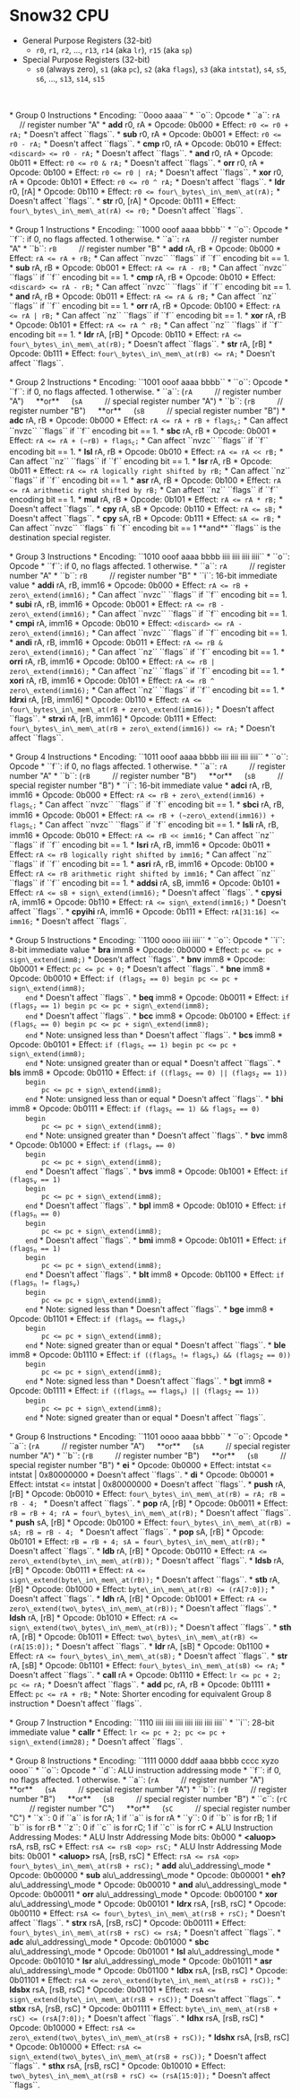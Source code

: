 # Snow32 CPU
<!-- Vim Note:  Use @g to update notes.pdf -->
<!-- Vim Note:  Use @h to update notes.html -->
<!-- Vim Note:  Use @j to update notes.pdf and notes.html -->
<!-- How To Make A Tab:  &emsp; -->
<!--
&epsilon; &Epsilon;   &lambda; &Lambda;   &alpha; &Alpha;
&beta; &Beta;   &pi; &Pi; &#0960;   &sigma; &Sigma;
&omega; &Omega;   &mu; &Mu;  &gamma; &Gamma;
&prod;  &sum;  &int;  &part;  &infin;
&amp;  &ast;  &sdot;
&lt; &le;  &gt; &ge;  &equals; &ne;
-->




* General Purpose Registers (32-bit)
    * ``r0``, ``r1``, ``r2``, ..., ``r13``, ``r14`` (aka ``lr``), 
    ``r15`` (aka ``sp``)
* Special Purpose Registers (32-bit)
    * ``s0`` (always zero), ``s1`` (aka ``pc``), ``s2`` (aka ``flags``),
    ``s3`` (aka ``intstat``), 
    ``s4``, ``s5``, ``s6``, ..., ``s13``, ``s14``, ``s15``
<br>
<br>
* Group 0 Instructions
    * Encoding:  ``0ooo aaaa``
    * ``o``:  Opcode
    * ``a``:  <code>rA</code> &emsp; &emsp; // register number "A"
* <b>add</b> r0, rA
    * Opcode:  0b000
    * Effect:  <code>r0 <= r0 + rA;</code>
    * Doesn't affect ``flags``.
* <b>sub</b> r0, rA
    * Opcode:  0b001
    * Effect:  <code>r0 <= r0 - rA;</code>
    * Doesn't affect ``flags``.
* <b>cmp</b> r0, rA
    * Opcode:  0b010
    * Effect:  <code>&lt;discard&gt; <= r0 - rA;</code>
    * Doesn't affect ``flags``.
* <b>and</b> r0, rA
    * Opcode:  0b011
    * Effect:  <code>r0 <= r0 &amp; rA;</code>
    * Doesn't affect ``flags``.
* <b>orr</b> r0, rA
    * Opcode:  0b100
    * Effect:  <code>r0 <= r0 | rA;</code>
    * Doesn't affect ``flags``.
* <b>xor</b> r0, rA
    * Opcode:  0b101
    * Effect:  <code>r0 <= r0 ^ rA;</code>
    * Doesn't affect ``flags``.
* <b>ldr</b> r0, [rA]
    * Opcode:  0b110
    * Effect:  <code>r0 <= four\_bytes\_in\_mem\_at(rA);</code>
    * Doesn't affect ``flags``.
* <b>str</b> r0, [rA]
    * Opcode:  0b111
    * Effect:  <code>four\_bytes\_in\_mem\_at(rA) <= r0;</code>
    * Doesn't affect ``flags``.
<br>
<br>
* Group 1 Instructions
    * Encoding:  ``1000 ooof  aaaa bbbb``
    * ``o``:  Opcode
    * ``f``:  if 0, no flags affected.  1 otherwise.
    * ``a``:  <code>rA</code> &emsp; &emsp; // register number "A"
    * ``b``:  <code>rB</code> &emsp; &emsp; // register number "B"
* <b>add</b> rA, rB
    * Opcode:  0b000
    * Effect:  <code>rA <= rA + rB;</code>
    * Can affect ``nvzc`` ``flags`` if ``f`` encoding bit == 1.
* <b>sub</b> rA, rB
    * Opcode:  0b001
    * Effect:  <code>rA <= rA - rB;</code>
    * Can affect ``nvzc`` ``flags`` if ``f`` encoding bit == 1.
* <b>cmp</b> rA, rB
    * Opcode:  0b010
    * Effect:  <code>&lt;discard&gt; <= rA - rB;</code>
    * Can affect ``nvzc`` ``flags`` if ``f`` encoding bit == 1.
* <b>and</b> rA, rB
    * Opcode:  0b011
    * Effect:  <code>rA <= rA &amp; rB;</code>
    * Can affect ``nz`` ``flags`` if ``f`` encoding bit == 1.
* <b>orr</b> rA, rB
    * Opcode:  0b100
    * Effect:  <code>rA <= rA | rB;</code>
    * Can affect ``nz`` ``flags`` if ``f`` encoding bit == 1.
* <b>xor</b> rA, rB
    * Opcode:  0b101
    * Effect:  <code>rA <= rA ^ rB;</code>
    * Can affect ``nz`` ``flags`` if ``f`` encoding bit == 1.
* <b>ldr</b> rA, [rB]
    * Opcode:  0b110
    * Effect:  <code>rA <= four\_bytes\_in\_mem\_at(rB);</code>
    * Doesn't affect ``flags``.
* <b>str</b> rA, [rB]
    * Opcode:  0b111
    * Effect:  <code>four\_bytes\_in\_mem\_at(rB) <= rA;</code>
    * Doesn't affect ``flags``.
<br>
<br>
* Group 2 Instructions
    * Encoding:  ``1001 ooof  aaaa bbbb``
    * ``o``:  Opcode
    * ``f``:  if 0, no flags affected.  1 otherwise.
    * ``a``:  (<code>rA</code> &emsp; &emsp; // register number "A") &emsp; **or** &emsp; (<code>sA</code> &emsp; &emsp; // special register number "A")
    * ``b``:  (<code>rB</code> &emsp; &emsp; // register number "B") &emsp; **or** &emsp; (<code>sB</code> &emsp; &emsp; // special register number "B")
* <b>adc</b> rA, rB
    * Opcode:  0b000
    * Effect:  <code>rA <= rA + rB + flags<sub>c</sub>;</code>
    * Can affect ``nvzc`` ``flags`` if ``f`` encoding bit == 1.
* <b>sbc</b> rA, rB
    * Opcode:  0b001
    * Effect:  <code>rA <= rA + (~rB) + flags<sub>c</sub>;</code>
    * Can affect ``nvzc`` ``flags`` if ``f`` encoding bit == 1.
* <b>lsl</b> rA, rB
    * Opcode:  0b010
    * Effect:  <code>rA <= rA << rB;</code>
    * Can affect ``nz`` ``flags`` if ``f`` encoding bit == 1.
* <b>lsr</b> rA, rB
    * Opcode:  0b011
    * Effect:  <code>rA <= rA logically right shifted by rB;</code>
    * Can affect ``nz`` ``flags`` if ``f`` encoding bit == 1.
* <b>asr</b> rA, rB
    * Opcode:  0b100
    * Effect:  <code>rA <= rA arithmetic right shifted by rB;</code>
    * Can affect ``nz`` ``flags`` if ``f`` encoding bit == 1.
* <b>mul</b> rA, rB
    * Opcode:  0b101
    * Effect:  <code>rA <= rA &ast; rB;</code>
    * Doesn't affect ``flags``.
* <b>cpy</b> rA, sB
    * Opcode:  0b110
    * Effect:  <code>rA <= sB;</code>
    * Doesn't affect ``flags``.
* <b>cpy</b> sA, rB
    * Opcode:  0b111
    * Effect:  <code>sA <= rB;</code>
    * Can affect ``nvzc`` ``flags`` fi ``f`` encoding bit == 1 **and** ``flags`` is the destination special register.
<br>
<br>
* Group 3 Instructions
    * Encoding:  ``1010 ooof  aaaa bbbb  iiii iiii iiii iiii``
    * ``o``:  Opcode
    * ``f``:  if 0, no flags affected.  1 otherwise.
    * ``a``:  <code>rA</code> &emsp; &emsp; // register number "A"
    * ``b``:  <code>rB</code> &emsp; &emsp; // register number "B"
    * ``i``:  16-bit immediate value
* <b>addi</b> rA, rB, imm16
    * Opcode:  0b000
    * Effect:  <code>rA <= rB + zero\_extend(imm16);</code>
    * Can affect ``nvzc`` ``flags`` if ``f`` encoding bit == 1.
* <b>subi</b> rA, rB, imm16
    * Opcode:  0b001
    * Effect:  <code>rA <= rB - zero\_extend(imm16);</code>
    * Can affect ``nvzc`` ``flags`` if ``f`` encoding bit == 1.
* <b>cmpi</b> rA, imm16
    * Opcode:  0b010
    * Effect:  <code>&lt;discard&gt; <= rA - zero\_extend(imm16);</code>
    * Can affect ``nvzc`` ``flags`` if ``f`` encoding bit == 1.
* <b>andi</b> rA, rB, imm16
    * Opcode:  0b011
    * Effect:  <code>rA <= rB &amp; zero\_extend(imm16);</code>
    * Can affect ``nz`` ``flags`` if ``f`` encoding bit == 1.
* <b>orri</b> rA, rB, imm16
    * Opcode:  0b100
    * Effect:  <code>rA <= rB | zero\_extend(imm16);</code>
    * Can affect ``nz`` ``flags`` if ``f`` encoding bit == 1.
* <b>xori</b> rA, rB, imm16
    * Opcode:  0b101
    * Effect:  <code>rA <= rB ^ zero\_extend(imm16);</code>
    * Can affect ``nz`` ``flags`` if ``f`` encoding bit == 1.
* <b>ldrxi</b> rA, [rB, imm16]
    * Opcode:  0b110
    * Effect:  <code>rA <= four\_bytes\_in\_mem\_at(rB + zero\_extend(imm16));</code>
    * Doesn't affect ``flags``.
* <b>strxi</b> rA, [rB, imm16]
    * Opcode:  0b111
    * Effect:  <code>four\_bytes\_in\_mem\_at(rB + zero\_extend(imm16)) <= rA;</code>
    * Doesn't affect ``flags``.
<br>
<br>
* Group 4 Instructions
    * Encoding:  ``1011 ooof  aaaa bbbb  iiii iiii iiii iiii``
    * ``o``:  Opcode
    * ``f``:  if 0, no flags affected.  1 otherwise.
    * ``a``:  <code>rA</code> &emsp; &emsp; // register number "A"
    * ``b``:  (<code>rB</code> &emsp; &emsp; // register number "B") &emsp; **or** &emsp; (<code>sB</code> &emsp; &emsp; // special register number "B")
    * ``i``:  16-bit immediate value
* <b>adci</b> rA, rB, imm16
    * Opcode:  0b000
    * Effect:  <code>rA <= rB + zero\_extend(imm16) + flags<sub>c</sub>;</code>
    * Can affect ``nvzc`` ``flags`` if ``f`` encoding bit == 1.
* <b>sbci</b> rA, rB, imm16
    * Opcode:  0b001
    * Effect:  <code>rA <= rB + (~zero\_extend(imm16)) + flags<sub>c</sub>;</code>
    * Can affect ``nvzc`` ``flags`` if ``f`` encoding bit == 1.
* <b>lsli</b> rA, rB, imm16
    * Opcode:  0b010
    * Effect:  <code>rA <= rB << imm16;</code>
    * Can affect ``nz`` ``flags`` if ``f`` encoding bit == 1.
* <b>lsri</b> rA, rB, imm16
    * Opcode:  0b011
    * Effect:  <code>rA <= rB logically right shifted by imm16;</code>
    * Can affect ``nz`` ``flags`` if ``f`` encoding bit == 1.
* <b>asri</b> rA, rB, imm16
    * Opcode:  0b100
    * Effect:  <code>rA <= rB arithmetic right shifted by imm16;</code>
    * Can affect ``nz`` ``flags`` if ``f`` encoding bit == 1.
* <b>addsi</b> rA, sB, imm16
    * Opcode:  0b101
    * Effect:  <code>rA <= sB + sign\_extend(imm16);</code>
    * Doesn't affect ``flags``.
* <b>cpysi</b> rA, imm16
    * Opcode:  0b110
    * Effect:  <code>rA <= sign\_extend(imm16;)</code>
    * Doesn't affect ``flags``.
* <b>cpyihi</b> rA, imm16
    * Opcode:  0b111
    * Effect:  <code>rA[31:16] <= imm16;</code>
    * Doesn't affect ``flags``.
<br>
<br>
* Group 5 Instructions
    * Encoding:  ``1100 oooo  iiii iiii``
    * ``o``:  Opcode
    * ``i``:  8-bit immediate value
* <b>bra</b> imm8
    * Opcode:  0b0000
    * Effect:  <code>pc <= pc + sign\_extend(imm8;)</code>
    * Doesn't affect ``flags``.
* <b>bnv</b> imm8
    * Opcode:  0b0001
    * Effect:  <code>pc <= pc + 0;</code>
    * Doesn't affect ``flags``.
* <b>bne</b> imm8
    * Opcode:  0b0010
    * Effect:  <code>if (flags<sub>z</sub> == 0) begin pc <= pc + sign\_extend(imm8);
    end</code>
    * Doesn't affect ``flags``.
* <b>beq</b> imm8
    * Opcode:  0b0011
    * Effect:  <code>if (flags<sub>z</sub> == 1) begin pc <= pc + sign\_extend(imm8);
    end</code>
    * Doesn't affect ``flags``.
* <b>bcc</b> imm8
    * Opcode:  0b0100
    * Effect:  <code>if (flags<sub>c</sub> == 0) begin pc <= pc + sign\_extend(imm8);
    end</code>
    * Note:  unsigned less than
    * Doesn't affect ``flags``.
* <b>bcs</b> imm8
    * Opcode:  0b0101
    * Effect:  <code>if (flags<sub>c</sub> == 1) begin pc <= pc + sign\_extend(imm8);
    end</code>
    * Note:  unsigned greater than or equal
    * Doesn't affect ``flags``.
* <b>bls</b> imm8
    * Opcode:  0b0110
    * Effect:  <code>if ((flags<sub>c</sub> == 0) || (flags<sub>z</sub> == 1))
    begin 
        pc <= pc + sign\_extend(imm8);
    end</code>
    * Note:  unsigned less than or equal
    * Doesn't affect ``flags``.
* <b>bhi</b> imm8
    * Opcode:  0b0111
    * Effect:  <code>if (flags<sub>c</sub> == 1) &amp;&amp; flags<sub>z</sub> == 0) 
    begin 
        pc <= pc + sign\_extend(imm8);
    end</code>
    * Note:  unsigned greater than
    * Doesn't affect ``flags``.
* <b>bvc</b> imm8
    * Opcode:  0b1000
    * Effect:  <code>if (flags<sub>v</sub> == 0) 
    begin 
        pc <= pc + sign\_extend(imm8);
    end</code>
    * Doesn't affect ``flags``.
* <b>bvs</b> imm8
    * Opcode:  0b1001
    * Effect:  <code>if (flags<sub>v</sub> == 1) 
    begin 
        pc <= pc + sign\_extend(imm8);
    end</code>
    * Doesn't affect ``flags``.
* <b>bpl</b> imm8
    * Opcode:  0b1010
    * Effect:  <code>if (flags<sub>n</sub> == 0) 
    begin 
        pc <= pc + sign\_extend(imm8);
    end</code>
    * Doesn't affect ``flags``.
* <b>bmi</b> imm8
    * Opcode:  0b1011
    * Effect:  <code>if (flags<sub>n</sub> == 1) 
    begin 
        pc <= pc + sign\_extend(imm8);
    end</code>
    * Doesn't affect ``flags``.
* <b>blt</b> imm8
    * Opcode:  0b1100
    * Effect:  <code>if (flags<sub>n</sub> != flags<sub>v</sub>)
    begin
        pc <= pc + sign\_extend(imm8);
    end</code>
    * Note:  signed less than
    * Doesn't affect ``flags``.
* <b>bge</b> imm8
    * Opcode:  0b1101
    * Effect:  <code>if (flags<sub>n</sub> == flags<sub>v</sub>)
    begin
        pc <= pc + sign\_extend(imm8);
    end</code>
    * Note:  signed greater than or equal
    * Doesn't affect ``flags``.
* <b>ble</b> imm8
    * Opcode:  0b1110
    * Effect:  <code>if ((flags<sub>n</sub> != flags<sub>v</sub>) && (flags<sub>Z</sub> == 0))
    begin
        pc <= pc + sign\_extend(imm8);
    end</code>
    * Note:  signed less than
    * Doesn't affect ``flags``.
* <b>bgt</b> imm8
    * Opcode:  0b1111
    * Effect:  <code>if ((flags<sub>n</sub> == flags<sub>v</sub>) || (flags<sub>Z</sub> == 1))
    begin
        pc <= pc + sign\_extend(imm8);
    end</code>
    * Note:  signed greater than or equal
    * Doesn't affect ``flags``.
<br>
<br>
* Group 6 Instructions
    * Encoding:  ``1101 oooo  aaaa bbbb``
    * ``o``:  Opcode
    * ``a``:  (<code>rA</code> &emsp; &emsp; // register number "A") &emsp; **or** &emsp; (<code>sA</code> &emsp; &emsp; // special register number "A")
    * ``b``:  (<code>rB</code> &emsp; &emsp; // register number "B") &emsp; **or** &emsp; (<code>sB</code> &emsp; &emsp; // special register number "B")
* <b>ei</b>
    * Opcode:  0b0000
    * Effect:  intstat <= intstat | 0x80000000
    * Doesn't affect ``flags``.
* <b>di</b>
    * Opcode:  0b0001
    * Effect:  intstat <= intstat | 0x80000000
    * Doesn't affect ``flags``.
* <b>push</b> rA, [rB]
    * Opcode:  0b0010
    * Effect:  <code>four\_bytes\_in\_mem\_at(rB) = rA; rB = rB - 4; </code>
    * Doesn't affect ``flags``.
* <b>pop</b> rA, [rB]
    * Opcode:  0b0011
    * Effect:  <code>rB = rB + 4; rA = four\_bytes\_in\_mem\_at(rB);</code>
    * Doesn't affect ``flags``.
* <b>push</b> sA, [rB]
    * Opcode:  0b0100
    * Effect:  <code>four\_bytes\_in\_mem\_at(rB) = sA; rB = rB - 4; </code>
    * Doesn't affect ``flags``.
* <b>pop</b> sA, [rB]
    * Opcode:  0b0101
    * Effect:  <code>rB = rB + 4; sA = four\_bytes\_in\_mem\_at(rB);</code>
    * Doesn't affect ``flags``.
* <b>ldb</b> rA, [rB]
    * Opcode:  0b0110
    * Effect:  <code>rA <= zero\_extend(byte\_in\_mem\_at(rB));</code>
    * Doesn't affect ``flags``.
* <b>ldsb</b> rA, [rB]
    * Opcode:  0b0111
    * Effect:  <code>rA <= sign\_extend(byte\_in\_mem\_at(rB));</code>
    * Doesn't affect ``flags``.
* <b>stb</b> rA, [rB]
    * Opcode:  0b1000
    * Effect:  <code>byte\_in\_mem\_at(rB) <= (rA[7:0]);</code>
    * Doesn't affect ``flags``.
* <b>ldh</b> rA, [rB]
    * Opcode:  0b1001
    * Effect:  <code>rA <= zero\_extend(two\_bytes\_in\_mem\_at(rB));</code>
    * Doesn't affect ``flags``.
* <b>ldsh</b> rA, [rB]
    * Opcode:  0b1010
    * Effect:  <code>rA <= sign\_extend(two\_bytes\_in\_mem\_at(rB));</code>
    * Doesn't affect ``flags``.
* <b>sth</b> rA, [rB]
    * Opcode:  0b1011
    * Effect:  <code>two\_bytes\_in\_mem\_at(rB) <= (rA[15:0]);</code>
    * Doesn't affect ``flags``.
* <b>ldr</b> rA, [sB]
    * Opcode:  0b1100
    * Effect:  <code>rA <= four\_bytes\_in\_mem\_at(sB);</code>
    * Doesn't affect ``flags``.
* <b>str</b> rA, [sB]
    * Opcode:  0b1101
    * Effect:  <code>four\_bytes\_in\_mem\_at(sB) <= rA;</code>
    * Doesn't affect ``flags``.
* <b>call</b> rA
    * Opcode:  0b1110
    * Effect:  <code>lr <= pc + 2; pc <= rA;</code>
    * Doesn't affect ``flags``.
* <b>add</b> pc, rA, rB
    * Opcode:  0b1111
    * Effect:  <code>pc <= rA + rB;</code>
    * Note:  Shorter encoding for equivalent Group 8 instruction
    * Doesn't affect ``flags``.
<br>
<br>
* Group 7 Instruction
    * Encoding:  ``1110 iiii  iiii iiii  iiii iiii  iiii iiii``
    * ``i``:  28-bit immediate value
* <b>callr</b> 
    * Effect:  <code>lr <= pc + 2; pc <= pc + sign\_extend(imm28);</code>
    * Doesn't affect ``flags``.
<br>
<br>
* Group 8 Instructions
    * Encoding:  ``1111 0000  dddf aaaa  bbbb cccc  xyzo oooo``
    * ``o``:  Opcode
    * ``d``:  ALU instruction addressing mode
    * ``f``:  if 0, no flags affected.  1 otherwise.
    * ``a``:  (<code>rA</code> &emsp; &emsp; // register number "A") &emsp; **or** &emsp; (<code>sA</code> &emsp; &emsp; // special register number "A")
    * ``b``:  (<code>rB</code> &emsp; &emsp; // register number "B") &emsp; **or** &emsp; (<code>sB</code> &emsp; &emsp; // special register number "B")
    * ``c``:  (<code>rC</code> &emsp; &emsp; // register number "C") &emsp; **or** &emsp; (<code>sC</code> &emsp; &emsp; // special register number "C")
    * ``x``:  0 if ``a`` is for rA; 1 if ``a`` is for rA
    * ``y``:  0 if ``b`` is for rB; 1 if ``b`` is for rB
    * ``z``:  0 if ``c`` is for rC; 1 if ``c`` is for rC
* ALU Instruction Addressing Modes:
    * ALU Instr Addressing Mode bits:  0b000
        * <b>&lt;aluop&gt;</b> rsA, rsB, rsC
            * Effect:  <code>rsA <= rsB &lt;op&gt; rsC;</code>
    * ALU Instr Addressing Mode bits:  0b001
        * <b>&lt;aluop&gt;</b> rsA, [rsB, rsC]
            * Effect:  <code>rsA <= rsA &lt;op&gt; four\_bytes\_in\_mem\_at(rsB + rsC);</code>
* <b>add</b> alu\_addressing\_mode
    * Opcode:  0b00000
* <b>sub</b> alu\_addressing\_mode
    * Opcode:  0b00001
* <b>eh?</b> alu\_addressing\_mode
    * Opcode:  0b00010
* <b>and</b> alu\_addressing\_mode
    * Opcode:  0b00011
* <b>orr</b> alu\_addressing\_mode
    * Opcode:  0b00100
* <b>xor</b> alu\_addressing\_mode
    * Opcode:  0b00101
* <b>ldrx</b> rsA, [rsB, rsC]
    * Opcode:  0b00110
    * Effect:  <code>rsA <= four\_bytes\_in\_mem\_at(rsB + rsC);</code>
    * Doesn't affect ``flags``.
* <b>strx</b> rsA, [rsB, rsC]
    * Opcode:  0b00111
    * Effect:  <code>four\_bytes\_in\_mem\_at(rsB + rsC) <= rsA;</code>
    * Doesn't affect ``flags``.
* <b>adc</b> alu\_addressing\_mode
    * Opcode:  0b01000
* <b>sbc</b> alu\_addressing\_mode
    * Opcode:  0b01001
* <b>lsl</b> alu\_addressing\_mode
    * Opcode:  0b01010
* <b>lsr</b> alu\_addressing\_mode
    * Opcode:  0b01011
* <b>asr</b> alu\_addressing\_mode
    * Opcode:  0b01100
* <b>ldbx</b> rsA, [rsB, rsC]
    * Opcode:  0b01101
    * Effect:  <code>rsA <= zero\_extend(byte\_in\_mem\_at(rsB + rsC));</code>
* <b>ldsbx</b> rsA, [rsB, rsC]
    * Opcode:  0b01101
    * Effect:  <code>rsA <= sign\_extend(byte\_in\_mem\_at(rsB + rsC));</code>
    * Doesn't affect ``flags``.
* <b>stbx</b> rsA, [rsB, rsC]
    * Opcode:  0b01111
    * Effect:  <code>byte\_in\_mem\_at(rsB + rsC) <= (rsA[7:0]);</code>
    * Doesn't affect ``flags``.
* <b>ldhx</b> rsA, [rsB, rsC]
    * Opcode:  0b10000
    * Effect:  <code>rsA <= zero\_extend(two\_bytes\_in\_mem\_at(rsB + rsC));</code>
* <b>ldshx</b> rsA, [rsB, rsC]
    * Opcode:  0b10000
    * Effect:  <code>rsA <= sign\_extend(two\_bytes\_in\_mem\_at(rsB + rsC));</code>
    * Doesn't affect ``flags``.
* <b>sthx</b> rsA, [rsB, rsC]
    * Opcode:  0b10010
    * Effect:  <code>two\_bytes\_in\_mem\_at(rsB + rsC) <= (rsA[15:0]);</code>
    * Doesn't affect ``flags``.
